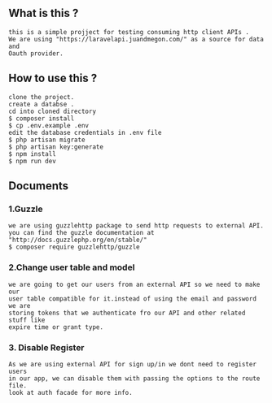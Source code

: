 ## What is this ?
    this is a simple projject for testing consuming http client APIs .
    We are using "https://laravelapi.juandmegon.com/" as a source for data and 
    Oauth provider.

## How to use this ?
    clone the project.
    create a databse .
    cd into cloned directory
    $ composer install
    $ cp .env.example .env
    edit the database credentials in .env file
    $ php artisan migrate
    $ php artisan key:generate
    $ npm install
    $ npm run dev


## Documents 
### 1.Guzzle
    we are using guzzlehttp package to send http requests to external API.
    you can find the guzzle documentation at "http://docs.guzzlephp.org/en/stable/"
    $ composer require guzzlehttp/guzzle

### 2.Change user table and model
    we are going to get our users from an external API so we need to make our
    user table compatible for it.instead of using the email and password we are
    storing tokens that we authenticate fro our API and other related stuff like
    expire time or grant type.

### 3. Disable Register
    As we are using external API for sign up/in we dont need to register users
    in our app, we can disable them with passing the options to the route file.
    look at auth facade for more info.
